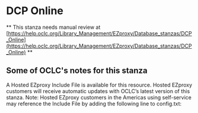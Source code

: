 # DCP Online
** This stanza needs manual review at [https://help.oclc.org/Library_Management/EZproxy/Database_stanzas/DCP_Online](https://help.oclc.org/Library_Management/EZproxy/Database_stanzas/DCP_Online) **

## Some of OCLC's notes for this stanza

A Hosted EZproxy Include File is available for this resource. Hosted EZproxy customers will receive automatic updates with OCLC&rsquo;s latest version of this stanza. Note: Hosted EZproxy customers in the Americas using self-service may reference the Include File by adding the following line to config.txt:

&nbsp;
